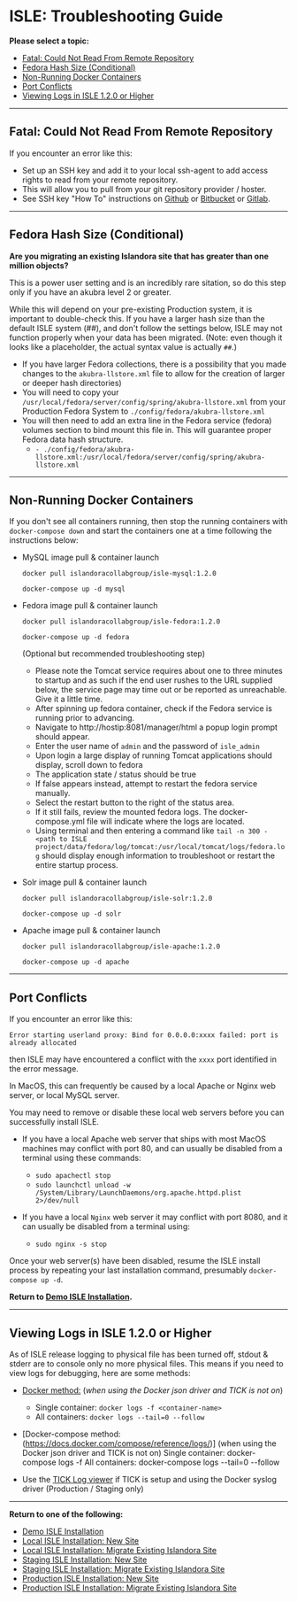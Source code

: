 # ISLE: Troubleshooting Guide

**Please select a topic:**

- [Fatal: Could Not Read From Remote Repository](#fatal-could-not-read-from-remote-repository)
- [Fedora Hash Size (Conditional)](#fedora-hash-size-conditional)
- [Non-Running Docker Containers](#non-running-docker-containers)
- [Port Conflicts](#port-conflicts)
- [Viewing Logs in ISLE 1.2.0 or Higher](#viewing-logs-in-isle-120-or-higher)

---

## Fatal: Could Not Read From Remote Repository
If you encounter an error like this:

* Set up an SSH key and add it to your local ssh-agent to add access rights to read from your remote repository.
* This will allow you to pull from your git repository provider / hoster. 
* See SSH key "How To" instructions on [Github](https://help.github.com/en/articles/generating-a-new-ssh-key-and-adding-it-to-the-ssh-agent) or [Bitbucket](https://confluence.atlassian.com/bitbucket/set-up-an-ssh-key-728138079.html) or [Gitlab](https://docs.gitlab.com/ee/ssh/).

---

## Fedora Hash Size (Conditional)

**Are you migrating an existing Islandora site that has greater than one million objects?**

This is a power user setting and is an incredibly rare sitation, so do this step only if you have an akubra level 2 or greater.

While this will depend on your pre-existing Production system, it is important to double-check this. If you have a larger hash size than the default ISLE system (##), and don't follow the settings below, ISLE may not function properly when your data has been migrated. (Note: even though it looks like a placeholder, the actual syntax value is actually `##`.)

*  If you have larger Fedora collections, there is a possibility that you made changes to the `akubra-llstore.xml` file to allow for the creation of larger or deeper hash directories)
* You will need to copy your `/usr/local/fedora/server/config/spring/akubra-llstore.xml` from your Production Fedora System to `./config/fedora/akubra-llstore.xml`
* You will then need to add an extra line in the Fedora service (fedora) volumes section to bind mount this file in. This will guarantee proper Fedora data hash structure.
    * `- ./config/fedora/akubra-llstore.xml:/usr/local/fedora/server/config/spring/akubra-llstore.xml`

---

## Non-Running Docker Containers

If you don't see all containers running, then stop the running containers with `docker-compose down` and start the containers one at a time following the instructions below:

*  MySQL image pull & container launch

    `docker pull islandoracollabgroup/isle-mysql:1.2.0`

    `docker-compose up -d mysql`

*  Fedora image pull & container launch

    `docker pull islandoracollabgroup/isle-fedora:1.2.0`

    `docker-compose up -d fedora`

    (Optional but recommended troubleshooting step)

    * Please note the Tomcat service requires about  one to three minutes to startup and as such if the end user rushes to the URL supplied below, the service page may time out or be reported as unreachable. Give it a little time.
    * After spinning up fedora container, check if the Fedora service is running prior to advancing.
    * Navigate to http://hostip:8081/manager/html a popup login prompt should appear.
    * Enter the user name of `admin` and the password of `isle_admin`
    * Upon login a large display of running Tomcat applications should display, scroll down to fedora
    * The application state / status should be true
    * If false appears instead, attempt to restart the fedora service manually.
    * Select the restart button to the right of the status area.
    * If it still fails, review the mounted fedora logs. The docker-compose.yml file will indicate where the logs are located.
    * Using terminal and then entering a command like `tail -n 300 - <path to ISLE project/data/fedora/log/tomcat:/usr/local/tomcat/logs/fedora.log` should display enough information to troubleshoot or restart the entire startup process.

* Solr image pull & container launch

    `docker pull islandoracollabgroup/isle-solr:1.2.0`

    `docker-compose up -d solr`

* Apache image pull & container launch

    `docker pull islandoracollabgroup/isle-apache:1.2.0`

    `docker-compose up -d apache`

---

## Port Conflicts
If you encounter an error like this:

`Error starting userland proxy: Bind for 0.0.0.0:xxxx failed: port is already allocated`

then ISLE may have encountered a conflict with the `xxxx` port identified in the error message.

In MacOS, this can frequently be caused by a local Apache or Nginx web server, or local MySQL server.  

You may need to remove or disable these local web servers before you can successfully install ISLE.

* If you have a local Apache web server that ships with most MacOS machines may conflict with port 80, and can usually be disabled from a terminal using these commands:

    * `sudo apachectl stop`
    * `sudo launchctl unload -w /System/Library/LaunchDaemons/org.apache.httpd.plist 2>/dev/null`

* If you have a local `Nginx` web server it may conflict with port 8080, and it can usually be disabled from a terminal using:

    * `sudo nginx -s stop`

Once your web server(s) have been disabled, resume the ISLE install process by repeating your last installation command, presumably `docker-compose up -d`.


**Return to [Demo ISLE Installation](../install/install-demo.md).**

---

## Viewing Logs in ISLE 1.2.0 or Higher

As of ISLE release logging to physical file has been turned off, stdout & stderr are to console only no more physical files. This means if you need to view logs for debugging, here are some methods:

* [Docker method:](https://docs.docker.com/engine/reference/commandline/logs/) (_when using the Docker json driver and TICK is not on_)
  * Single container: `docker logs -f <container-name>`
  * All containers: `docker logs --tail=0 --follow`

* [Docker-compose method:(https://docs.docker.com/compose/reference/logs/)] (when using the Docker json driver and TICK is not on)
Single container: docker-compose logs -f  <container-name>
All containers: docker-compose logs --tail=0 --follow

* Use the [TICK Log viewer](../optional-components/tickstack.md) if TICK is setup and using the Docker syslog driver (Production / Staging only) 

---

**Return to one of the following:**

- [Demo ISLE Installation](../install/install-demo.md)
- [Local ISLE Installation: New Site](../install/install-local-new.md)
- [Local ISLE Installation: Migrate Existing Islandora Site](../install/install-local-migrate.md)
- [Staging ISLE Installation: New Site](../install/install-staging-new.md)
- [Staging ISLE Installation: Migrate Existing Islandora Site](../install/install-staging-migrate.md)
- [Production ISLE Installation: New Site](../install/install-production-new.md)
- [Production ISLE Installation: Migrate Existing Islandora Site](../install/install-production-migrate.md)